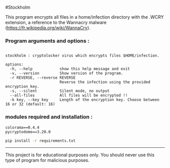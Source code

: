 #Stockholm

This program encrypts all files in a home/infection directory with the .WCRY extension, a reference to the Wannacry malware (https://fr.wikipedia.org/wiki/WannaCry).

### Program arguments and options :

```usage: stockholm.py [-h] [-v] [-r REVERSE] [-s] [--all-files] [-k key]

stockholm : cryptolocker virus which encrypts files $HOME/infection.

options:
  -h, --help            show this help message and exit
  -v, --version         Show version of the program.
  -r REVERSE, --reverse REVERSE
                        Reverse the infection using the provided encryption key.
  -s, --silent          Silent mode, no output
  --all-files           All files will be encrypted !!
  -k key, --key key     Length of the encryption key. Choose between 16 or 32 (default: 16)
  ```

  ### modules required and installation :

```
colorama==0.4.4
pycryptodome==3.20.0
```

```bash
pip install -r requirements.txt
```

---
This project is for educational purposes only. You should never use
this type of program for malicious purposes.